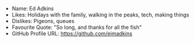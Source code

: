- Name: Ed Adkins
- Likes: Holidays with the family, walking in the peaks, tech, making things
- Dislikes: Pigeons, queues
- Favourite Quote: "So long, and thanks for all the fish"
- GitHub Profile URL: https://github.com/ejmadkins
